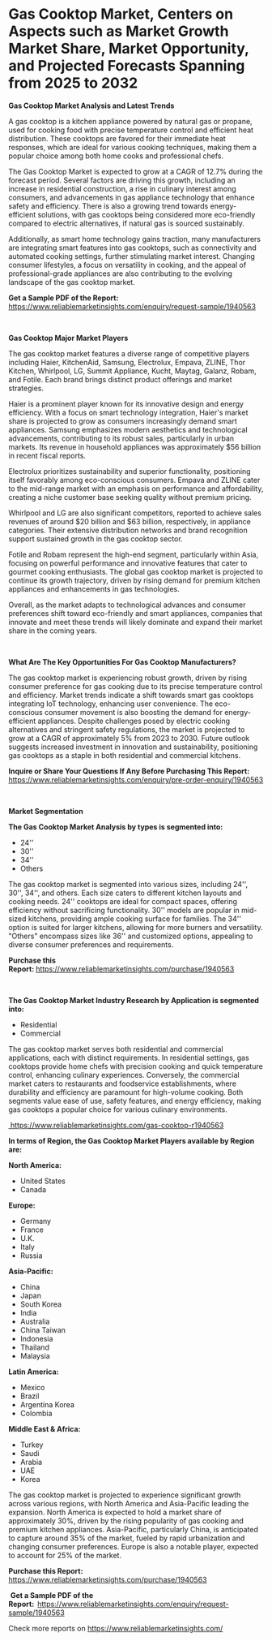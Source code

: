 <p><h1>Gas Cooktop Market, Centers on Aspects such as Market Growth Market Share, Market Opportunity, and Projected Forecasts Spanning from 2025 to 2032</h1></p><p><strong>Gas Cooktop Market Analysis and Latest Trends</strong></p>
<p><p>A gas cooktop is a kitchen appliance powered by natural gas or propane, used for cooking food with precise temperature control and efficient heat distribution. These cooktops are favored for their immediate heat responses, which are ideal for various cooking techniques, making them a popular choice among both home cooks and professional chefs.</p><p>The Gas Cooktop Market is expected to grow at a CAGR of 12.7% during the forecast period. Several factors are driving this growth, including an increase in residential construction, a rise in culinary interest among consumers, and advancements in gas appliance technology that enhance safety and efficiency. There is also a growing trend towards energy-efficient solutions, with gas cooktops being considered more eco-friendly compared to electric alternatives, if natural gas is sourced sustainably.</p><p>Additionally, as smart home technology gains traction, many manufacturers are integrating smart features into gas cooktops, such as connectivity and automated cooking settings, further stimulating market interest. Changing consumer lifestyles, a focus on versatility in cooking, and the appeal of professional-grade appliances are also contributing to the evolving landscape of the gas cooktop market.</p></p>
<p><strong>Get a Sample PDF of the Report:&nbsp;</strong> <a href="https://www.reliablemarketinsights.com/enquiry/request-sample/1940563?utm_campaign=2013&utm_medium=2&utm_source=Github&utm_content=ia&utm_term=07022025&utm_id=gas-cooktop">https://www.reliablemarketinsights.com/enquiry/request-sample/1940563</a></p>
<p>&nbsp;</p>
<p><strong>Gas Cooktop Major Market Players</strong></p>
<p><p>The gas cooktop market features a diverse range of competitive players including Haier, KitchenAid, Samsung, Electrolux, Empava, ZLINE, Thor Kitchen, Whirlpool, LG, Summit Appliance, Kucht, Maytag, Galanz, Robam, and Fotile. Each brand brings distinct product offerings and market strategies.</p><p>Haier is a prominent player known for its innovative design and energy efficiency. With a focus on smart technology integration, Haier's market share is projected to grow as consumers increasingly demand smart appliances. Samsung emphasizes modern aesthetics and technological advancements, contributing to its robust sales, particularly in urban markets. Its revenue in household appliances was approximately $56 billion in recent fiscal reports.</p><p>Electrolux prioritizes sustainability and superior functionality, positioning itself favorably among eco-conscious consumers. Empava and ZLINE cater to the mid-range market with an emphasis on performance and affordability, creating a niche customer base seeking quality without premium pricing.</p><p>Whirlpool and LG are also significant competitors, reported to achieve sales revenues of around $20 billion and $63 billion, respectively, in appliance categories. Their extensive distribution networks and brand recognition support sustained growth in the gas cooktop sector.</p><p>Fotile and Robam represent the high-end segment, particularly within Asia, focusing on powerful performance and innovative features that cater to gourmet cooking enthusiasts. The global gas cooktop market is projected to continue its growth trajectory, driven by rising demand for premium kitchen appliances and enhancements in gas technologies.</p><p>Overall, as the market adapts to technological advances and consumer preferences shift toward eco-friendly and smart appliances, companies that innovate and meet these trends will likely dominate and expand their market share in the coming years.</p></p>
<p>&nbsp;</p>
<p><strong>What Are The Key Opportunities For Gas Cooktop Manufacturers?</strong></p>
<p><p>The gas cooktop market is experiencing robust growth, driven by rising consumer preference for gas cooking due to its precise temperature control and efficiency. Market trends indicate a shift towards smart gas cooktops integrating IoT technology, enhancing user convenience. The eco-conscious consumer movement is also boosting the demand for energy-efficient appliances. Despite challenges posed by electric cooking alternatives and stringent safety regulations, the market is projected to grow at a CAGR of approximately 5% from 2023 to 2030. Future outlook suggests increased investment in innovation and sustainability, positioning gas cooktops as a staple in both residential and commercial kitchens.</p></p>
<p><strong>Inquire or Share Your Questions If Any Before Purchasing This Report:</strong> <a href="https://www.reliablemarketinsights.com/enquiry/pre-order-enquiry/1940563?utm_campaign=2013&utm_medium=2&utm_source=Github&utm_content=ia&utm_term=07022025&utm_id=gas-cooktop">https://www.reliablemarketinsights.com/enquiry/pre-order-enquiry/1940563</a></p>
<p>&nbsp;</p>
<p><strong>Market Segmentation</strong></p>
<p><strong>The Gas Cooktop Market Analysis by types is segmented into:</strong></p>
<p><ul><li>24''</li><li>30''</li><li>34''</li><li>Others</li></ul></p>
<p><p>The gas cooktop market is segmented into various sizes, including 24'', 30'', 34'', and others. Each size caters to different kitchen layouts and cooking needs. 24'' cooktops are ideal for compact spaces, offering efficiency without sacrificing functionality. 30'' models are popular in mid-sized kitchens, providing ample cooking surface for families. The 34'' option is suited for larger kitchens, allowing for more burners and versatility. "Others" encompass sizes like 36'' and customized options, appealing to diverse consumer preferences and requirements.</p></p>
<p><strong>Purchase this Report:&nbsp;</strong><a href="https://www.reliablemarketinsights.com/purchase/1940563?utm_campaign=2013&utm_medium=2&utm_source=Github&utm_content=ia&utm_term=07022025&utm_id=gas-cooktop">https://www.reliablemarketinsights.com/purchase/1940563</a></p>
<p>&nbsp;</p>
<p><strong>The Gas Cooktop Market Industry Research by Application is segmented into:</strong></p>
<p><ul><li>Residential</li><li>Commercial</li></ul></p>
<p><p>The gas cooktop market serves both residential and commercial applications, each with distinct requirements. In residential settings, gas cooktops provide home chefs with precision cooking and quick temperature control, enhancing culinary experiences. Conversely, the commercial market caters to restaurants and foodservice establishments, where durability and efficiency are paramount for high-volume cooking. Both segments value ease of use, safety features, and energy efficiency, making gas cooktops a popular choice for various culinary environments.</p></p>
<p><a href="https://www.reliablemarketinsights.com/gas-cooktop-r1940563?utm_campaign=2013&utm_medium=2&utm_source=Github&utm_content=ia&utm_term=07022025&utm_id=gas-cooktop">&nbsp;https://www.reliablemarketinsights.com/gas-cooktop-r1940563</a></p>
<p><strong>In terms of Region, the Gas Cooktop Market Players available by Region are:</strong></p>
<p>
    <p> <strong> North America: </strong>
        <ul>
            <li>United States</li>
            <li>Canada</li>
        </ul>
        </p> 
    <p> <strong> Europe: </strong>
        <ul>
            <li>Germany</li>
            <li>France</li>
            <li>U.K.</li>
            <li>Italy</li>
            <li>Russia</li>
        </ul>
        </p> 
    <p> <strong> Asia-Pacific: </strong>
        <ul>
            <li>China</li>
            <li>Japan</li>
            <li>South Korea</li>
            <li>India</li>
            <li>Australia</li>
            <li>China Taiwan</li>
            <li>Indonesia</li>
            <li>Thailand</li>
            <li>Malaysia</li>
        </ul>
        </p> 
    <p> <strong> Latin America: </strong>
        <ul>
            <li>Mexico</li>
            <li>Brazil</li>
            <li>Argentina Korea</li>
            <li>Colombia</li>
        </ul>
        </p> 
    <p> <strong> Middle East & Africa: </strong>
        <ul>
            <li>Turkey</li>
            <li>Saudi</li>
            <li>Arabia</li>
            <li>UAE</li>
            <li>Korea</li>
        </ul>
    </p>
    </p>
<p><p>The gas cooktop market is projected to experience significant growth across various regions, with North America and Asia-Pacific leading the expansion. North America is expected to hold a market share of approximately 30%, driven by the rising popularity of gas cooking and premium kitchen appliances. Asia-Pacific, particularly China, is anticipated to capture around 35% of the market, fueled by rapid urbanization and changing consumer preferences. Europe is also a notable player, expected to account for 25% of the market.</p></p>
<p><strong>Purchase this Report: </strong><a href="https://www.reliablemarketinsights.com/purchase/1940563?utm_campaign=2013&utm_medium=2&utm_source=Github&utm_content=ia&utm_term=07022025&utm_id=gas-cooktop">https://www.reliablemarketinsights.com/purchase/1940563</a></p>
<p>&nbsp;<strong>Get a Sample PDF of the Report:&nbsp;&nbsp;</strong><a href="https://www.reliablemarketinsights.com/enquiry/request-sample/1940563?utm_campaign=2013&utm_medium=2&utm_source=Github&utm_content=ia&utm_term=07022025&utm_id=gas-cooktop">https://www.reliablemarketinsights.com/enquiry/request-sample/1940563</a></p>
<p><strong></strong></p>
<p>Check more reports on <a href="https://www.reliablemarketinsights.com/?utm_campaign=2013&utm_medium=2&utm_source=Github&utm_content=ia&utm_term=07022025&utm_id=gas-cooktop">https://www.reliablemarketinsights.com/</a></p>